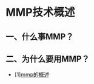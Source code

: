 # MMP技术概述

## 一、什么事MMP？



## 二、为什么要用MMP？







- [1][mmp的概述](https://www.cnblogs.com/huxiao-tee/p/4660352.html)

